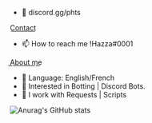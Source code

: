 - 👋 discord.gg/phts

C͟o͟n͟t͟a͟c͟t͟
- 📫 How to reach me !Hazza#0001


A͟b͟o͟u͟t͟ ͟m͟e͟
- 🌱 Language: English/French
- 👀 Interested in Botting | Discord Bots.
- 🌱 I work with Requests | Scripts

<!---
Hazza3100/Hazza3100 is a ✨ special ✨ repository because its `README.md` (this file) appears on your GitHub profile.
You can click the Preview link to take a look at your changes.
--->


![Anurag's GitHub stats](https://github-readme-stats.vercel.app/api?username=Hazza3100)
